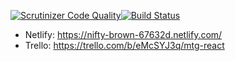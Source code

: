 [![Scrutinizer Code Quality](https://scrutinizer-ci.com/g/williamcameron/mtg-react-game/badges/quality-score.png?b=master)](https://scrutinizer-ci.com/g/williamcameron/mtg-react-game/?branch=master)[![Build Status](https://scrutinizer-ci.com/g/williamcameron/mtg-react-game/badges/build.png?b=master)](https://scrutinizer-ci.com/g/williamcameron/mtg-react-game/build-status/master)

* Netlify: https://nifty-brown-67632d.netlify.com/
* Trello: https://trello.com/b/eMcSYJ3q/mtg-react

